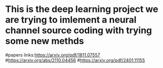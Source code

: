 # This is the deep learning project we are trying to imlement a neural channel source coding with trying some new methds

#papers links:https://arxiv.org/pdf/1811.07557 
#https://arxiv.org/abs/2110.04456 
#https://arxiv.org/pdf/2401.11155